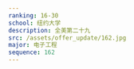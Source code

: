 ```yaml
---
ranking: 16-30
school: 纽约大学
description: 全美第二十九
src: /assets/offer_update/162.jpg
major: 电子工程
sequence: 162
---
```

